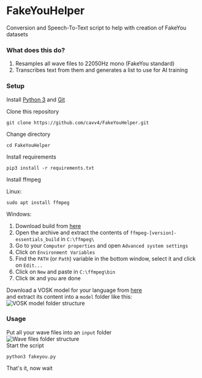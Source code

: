 # FakeYouHelper
 Conversion and Speech-To-Text script to help with creation of FakeYou datasets

### What does this do?
1. Resamples all wave files to 22050Hz mono (FakeYou standard)
2. Transcribes text from them and generates a list to use for AI training
### Setup
Install [Python 3](https://www.python.org/downloads/) and [Git](https://git-scm.com/downloads)  
  
Clone this repository
```
git clone https://github.com/cavv4/FakeYouHelper.git
```
Change directory
```
cd FakeYouHelper
```
Install requirements
```
pip3 install -r requirements.txt
```
Install ffmpeg  
  
Linux:
```
sudo apt install ffmpeg
```
  
Windows:
1. Download build from [here](https://www.gyan.dev/ffmpeg/builds/ffmpeg-release-essentials.7z)
2. Open the archive and extract the contents of `ffmpeg-[version]-essentials_build` in `C:\ffmpeg\`
3. Go to your `Computer properties` and open `Advanced system settings`
4. Click on `Environment Variables`
5. Find the `PATH` (or `Path`) variable in the bottom window, select it and click on `Edit...`
6. Click on `New` and paste in `C:\ffmpeg\bin`
7. Click `OK` and you are done
  
Download a VOSK model for your language from [here](https://alphacephei.com/vosk/models)  
and extract its content into a `model` folder like this:  
![VOSK model folder structure](https://cavv.it/assets/images/2022-10-22%2015_01_51-Window.png)  
### Usage
Put all your wave files into an `input` folder  
![Wave files folder structure](https://cavv.it/assets/images/2022-10-22%2015_10_26-input.png)  
Start the script
```
python3 fakeyou.py
```
That's it, now wait